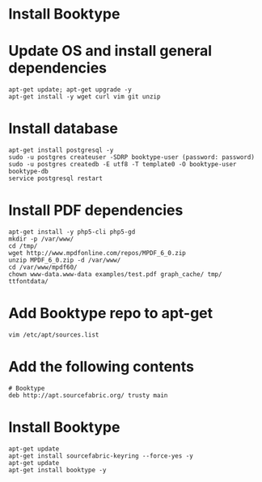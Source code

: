 # Install Booktype

# Update OS and install general dependencies
    apt-get update; apt-get upgrade -y
    apt-get install -y wget curl vim git unzip

# Install database
    apt-get install postgresql -y
    sudo -u postgres createuser -SDRP booktype-user (password: password)
    sudo -u postgres createdb -E utf8 -T template0 -O booktype-user booktype-db
    service postgresql restart


# Install PDF dependencies
    apt-get install -y php5-cli php5-gd
    mkdir -p /var/www/
    cd /tmp/
    wget http://www.mpdfonline.com/repos/MPDF_6_0.zip
    unzip MPDF_6_0.zip -d /var/www/
    cd /var/www/mpdf60/
    chown www-data.www-data examples/test.pdf graph_cache/ tmp/ ttfontdata/


# Add Booktype repo to apt-get
    vim /etc/apt/sources.list
    
# Add the following contents
    # Booktype
    deb http://apt.sourcefabric.org/ trusty main

# Install Booktype
    apt-get update
    apt-get install sourcefabric-keyring --force-yes -y
    apt-get update
    apt-get install booktype -y
